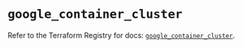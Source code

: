 # `google_container_cluster`

Refer to the Terraform Registry for docs: [`google_container_cluster`](https://registry.terraform.io/providers/hashicorp/google-beta/6.8.0/docs/resources/google_container_cluster).
